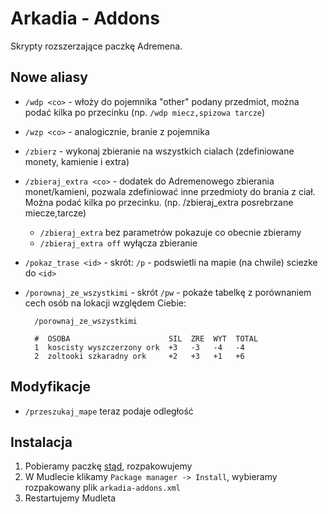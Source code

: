 # Arkadia - Addons

Skrypty rozszerzające paczkę Adremena.

## Nowe aliasy

- `/wdp <co>` - włoży do pojemnika "other" podany przedmiot, można podać kilka po przecinku (np. `/wdp miecz,spizowa tarcze`)
- `/wzp <co>` - analogicznie, branie z pojemnika
- `/zbierz` - wykonaj zbieranie na wszystkich cialach (zdefiniowane monety, kamienie i extra)
- `/zbieraj_extra <co>` - dodatek do Adremenowego zbierania monet/kamieni, pozwala zdefiniować inne przedmioty do brania z ciał. Można podać kilka po przecinku. (np. /zbieraj_extra posrebrzane miecze,tarcze)
    - `/zbieraj_extra` bez parametrów pokazuje co obecnie zbieramy
    - `/zbieraj_extra off` wyłącza zbieranie
- `/pokaz_trase <id>` - skrót: `/p` - podswietli na mapie (na chwile) sciezke do `<id>`
- `/porownaj_ze_wszystkimi` - skrót `/pw` - pokaże tabelkę z porównaniem cech osób na lokacji względem Ciebie:

        /porownaj_ze_wszystkimi

        #  OSOBA                      SIL  ZRE  WYT  TOTAL 
        1  koscisty wyszczerzony ork  +3   -3   -4   -4    
        2  zoltooki szkaradny ork     +2   +3   +1   +6    

## Modyfikacje

- `/przeszukaj_mape` teraz podaje odległość

## Instalacja

1. Pobieramy paczkę [stąd](https://github.com/ardcore/arkadia-skrypty-addons/releases), rozpakowujemy
2. W Mudlecie klikamy `Package manager -> Install`, wybieramy rozpakowany plik `arkadia-addons.xml`
3. Restartujemy Mudleta